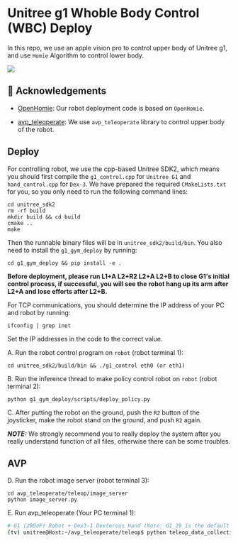 # Unitree g1 Whoble Body Control (WBC) Deploy

In this repo, we use an apple vision pro to control upper body of Unitree g1, and use `Homie` Algorithm to control lower body.

![](demos.gif)


## 👏 Acknowledgements

- [OpenHomie](https://github.com/OpenRobotLab/OpenHomie/tree/main/HomieDeploy): Our robot deployment code is based on `OpenHomie`.

- [avp_teleoperate](https://github.com/unitreerobotics/avp_teleoperate): We use `avp_teleoperate` library to control upper body of the robot.

## Deploy

For controlling robot, we use the cpp-based Unitree SDK2, which means you should first compile the `g1_control.cpp` for `Unitree G1` and `hand_control.cpp` for `Dex-3`. We have prepared the required `CMakeLists.txt` for you, so you only need to run the following command lines:
```
cd unitree_sdk2
rm -rf build
mkdir build && cd build
cmake ..
make
```
Then the runnable binary files will be in `unitree_sdk2/build/bin`.
You also need to install the  `g1_gym_deploy` by running:
```
cd g1_gym_deploy && pip install -e .
```


**Before deployment, please run L1+A L2+R2 L2+A L2+B to close G1's initial control process, if successful, you will see the robot hang up its arm after L2+A and lose efforts after L2+B.**

For TCP communications, you should determine the IP address of your PC and robot by running:
```
ifconfig | grep inet
```
Set the IP addresses in the code to the correct value.


A. Run the robot control program on `robot` (robot terminal 1):
```
cd unitree_sdk2/build/bin && ./g1_control eth0 (or eth1)
```
B. Run the inference thread to make policy control robot on `robot` (robot terminal 2):
```
python g1_gym_deploy/scripts/deploy_policy.py
```
C. After putting the robot on the ground, push the `R2` button of the joysticker, make the robot stand on the ground, and push `R2` again.

***NOTE:*** We strongly recommend you to really deploy the system after you really understand function of all files, otherwise there can be some troubles.


## AVP

D. Run the robot image server (robot terminal 3):
```
cd avp_teleoperate/teleop/image_server
python image_server.py
```

E. Run avp_teleoperate (Your PC terminal 1):

   ```bash
   # G1 (29DoF) Robot + Dex3-1 Dexterous Hand (Note: G1_29 is the default value for --arm, so it can be omitted)
   (tv) unitree@Host:~/avp_teleoperate/teleop$ python teleop_data_collecting.py --arm=G1_29 --hand=dex3 --record
   ```

